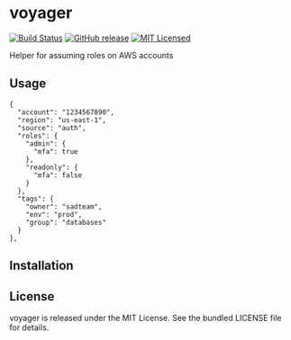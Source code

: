 voyager
=========

[![Build Status](https://img.shields.io/circleci/project/akerl/voyager/master.svg)](https://circleci.com/gh/akerl/voyager)
[![GitHub release](https://img.shields.io/github/release/akerl/voyager.svg)](https://github.com/akerl/voyager/releases)
[![MIT Licensed](https://img.shields.io/badge/license-MIT-green.svg)](https://tldrlegal.com/license/mit-license)

Helper for assuming roles on AWS accounts

## Usage

```
{
  "account": "1234567890",
  "region": "us-east-1",
  "source": "auth",
  "roles": {
    "admin": {
      "mfa": true
    },
    "readonly": {
      "mfa": false
    }
  },
  "tags": {
    "owner": "sadteam",
    "env": "prod",
    "group": "databases"
  }
},
```

## Installation

## License

voyager is released under the MIT License. See the bundled LICENSE file for details.
